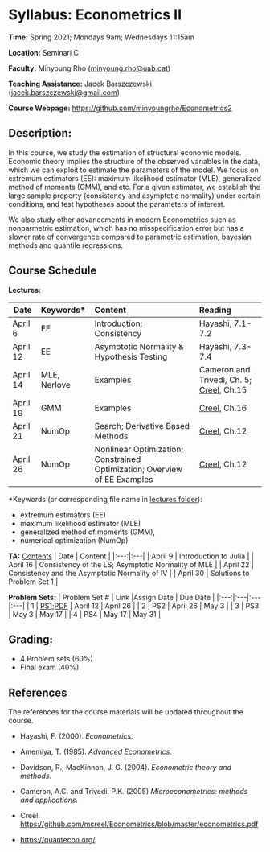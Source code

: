 # Syllabus: Econometrics II 

**Time:** Spring 2021; Mondays 9am; Wednesdays 11:15am

**Location:** Seminari C

**Faculty:** Minyoung Rho (minyoung.rho@uab.cat)

**Teaching Assistance:** Jacek Barszczewski (jacek.barszczewski@gmail.com)


**Course Webpage:** https://github.com/minyoungrho/Econometrics2

## Description:
In this course, we study the estimation of structural economic models. Economic theory implies the structure of the observed variables in the data, which we can exploit to estimate the parameters of the model. We focus on extremum estimators (EE): maximum likelihood estimator (MLE), generalized method of moments (GMM), and etc. For a given estimator, we establish the large sample property (consistency and asymptotic normality) under certain conditions, and test hypotheses about the parameters of interest. 

We also study other advancements in modern Econometrics such as  nonparmetric estimation, which has no misspecification error but has a slower rate of convergence compared to parametric estimation, bayesian methods and quantile regressions.

## Course Schedule

**Lectures:**

| Date | Keywords* |  Content | Reading  |
|---|:---|:---|:---|
| April 6 | EE | Introduction; Consistency  | Hayashi, 7.1-7.2  |   
| April 12 | EE | Asymptotic Normality & Hypothesis Testing | Hayashi, 7.3-7.4  |
| April 14 | MLE, Nerlove | Examples | Cameron and Trivedi, Ch. 5; [Creel](https://github.com/mcreel/Econometrics/blob/master/econometrics.pdf), Ch.15  | 
| April 19 | GMM | Examples | [Creel](https://github.com/mcreel/Econometrics/blob/master/econometrics.pdf), Ch.16  | 
| April 21 | NumOp | Search; Derivative Based Methods | [Creel](https://github.com/mcreel/Econometrics/blob/master/econometrics.pdf), Ch.12  | 
| April 26 | NumOp | Nonlinear Optimization; Constrained Optimization; Overview of EE Examples | [Creel](https://github.com/mcreel/Econometrics/blob/master/econometrics.pdf), Ch.12  | 

*Keywords (or corresponding file name in [lectures folder](https://github.com/minyoungrho/Econometrics2/tree/main/lectures)): 
  - extremum estimators (EE)
  - maximum likelihood estimator (MLE)
  - generalized method of moments (GMM), 
  - numerical optimization (NumOp)



**TA:**
[Contents](https://drive.google.com/drive/folders/1fxlpdpmILn8Dj9zYJe7VzHwOdA4nUW6s?usp=sharing)
| Date | Content |
|:---:|:---|
| April 9 | Introduction to Julia | 
| April 16 | Consistency of the LS; Asymptotic Normality of MLE | 
| April 22 | Consistency and the Asymptotic Normality of IV |
| April 30 | Solutions to Problem Set 1 |


**Problem Sets:**
| Problem Set # | Link |Assign Date |  Due Date |
|:---:|:---|:---|:---|
| 1 | [PS1](https://github.com/minyoungrho/Econometrics2/blob/main/ps/ps1.ipynb);[PDF](https://github.com/minyoungrho/Econometrics2/blob/main/ps/ps1.pdf) | April 12 | April 26 |
| 2 | PS2 | April 26 | May 3 |
| 3 | PS3 | May 3 | May 17 |
| 4 | PS4 | May 17 | May 31 |

## Grading: 
- 4 Problem sets (60%)
- Final exam (40%)

## References
The references for the course materials will be updated throughout the course.
- Hayashi, F. (2000). *Econometrics.*
- Amemiya, T. (1985). *Advanced Econometrics.*
- Davidson, R., MacKinnon, J. G. (2004). *Econometric theory and methods.*
- Cameron, A.C. and Trivedi, P.K. (2005) *Microeconometrics: methods and applications.*

- Creel. https://github.com/mcreel/Econometrics/blob/master/econometrics.pdf
- https://quantecon.org/
